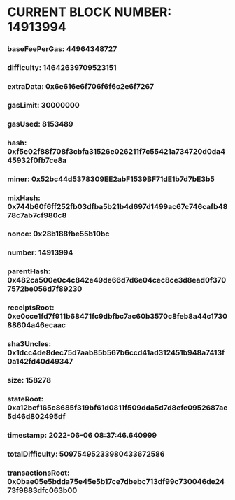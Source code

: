# CURRENT BLOCK NUMBER: 14913994

### baseFeePerGas: 44964348727
### difficulty: 14642639709523151
### extraData: 0x6e616e6f706f6f6c2e6f7267
### gasLimit: 30000000
### gasUsed: 8153489
### hash: 0xf5e02f88f708f3cbfa31526e026211f7c55421a734720d0da445932f0fb7ce8a
### miner: 0x52bc44d5378309EE2abF1539BF71dE1b7d7bE3b5
### mixHash: 0x744b60f6ff252fb03dfba5b21b4d697d1499ac67c746cafb4878c7ab7cf980c8
### nonce: 0x28b188fbe55b10bc
### number: 14913994
### parentHash: 0x482ca500e0c4c842e49de66d7d6e04cec8ce3d8ead0f3707572be056d7f89230
### receiptsRoot: 0xe0cce1fd7f911b68471fc9dbfbc7ac60b3570c8feb8a44c173088604a46ecaac
### sha3Uncles: 0x1dcc4de8dec75d7aab85b567b6ccd41ad312451b948a7413f0a142fd40d49347
### size: 158278
### stateRoot: 0xa12bcf165c8685f319bf61d0811f509dda5d7d8efe0952687ae5d46d802495df
### timestamp: 2022-06-06 08:37:46.640999
### totalDifficulty: 50975495233980433672586
### transactionsRoot: 0x0bae05e5bdda75e45e5b17ce7dbebc713df99c730046de2473f9883dfc063b00
